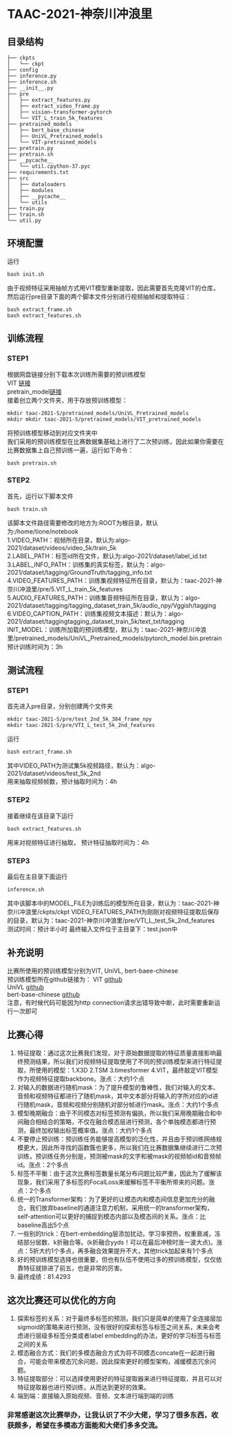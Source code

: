 # TAAC-2021-神奈川冲浪里
## 目录结构
```
├── ckpts
│   └── ckpt
├── config
├── inference.py
├── inference.sh
├── __init__.py
├── pre
│   ├── extract_features.py
│   ├── extract_video_frame.py
│   ├── vision-transformer-pytorch
│   └── VIT_L_train_5k_features
├── pretrained_models
│   ├── bert_base_chinese
│   ├── UniVL_Pretrained_models
│   └── VIT-pretrained_models
├── pretrain.py
├── pretrain.sh
├── __pycache__
│   └── util.cpython-37.pyc
├── requirements.txt
├── src
│   ├── dataloaders
│   ├── modules
│   ├── __pycache__
│   └── utils
├── train.py
├── train.sh
└── util.py
```
## 环境配置
运行
```
bash init.sh
```
由于视频特征采用抽帧方式用VIT模型重新提取，因此需要首先克隆VIT的仓库，然后运行pre目录下面的两个脚本文件分别进行视频抽帧和提取特征：
```
bash extract_frame.sh
bash extract_features.sh
```

## 训练流程
### STEP1
根据网盘链接分别下载本次训练所需要的预训练模型  
VIT [链接](https://pretrained-models-1305291113.cos.ap-nanjing.myqcloud.com/imagenet21k%2Bimagenet2012_ViT-L_16.pth)  
pretrain_model[链接](https://pretrained-models-1305291113.cos.ap-nanjing.myqcloud.com/pytorch_model.bin.pretrain)  
接着创立两个文件夹，用于存放预训练模型：
```
mkdir taac-2021-S/pretrained_models/UniVL_Pretrained_models
mkdir mkdir taac-2021-S/pretrained_models/VIT_pretrained_models
```
将预训练模型移动到对应文件夹中  
我们采用的预训练模型在比赛数据集基础上进行了二次预训练，因此如果你需要在比赛数据集上自己预训练一遍，运行如下命令：
```
bash pretrain.sh
```  
### STEP2
首先，运行以下脚本文件
```
bash train.sh
```
该脚本文件路径需要修改的地方为:ROOT为根目录，默认为:/home/tione/notebook  
1.VIDEO_PATH：视频所在目录，默认为:algo-2021/dataset/videos/video_5k/train_5k  
2.LABEL_PATH：标签id所在文件，默认为:algo-2021/dataset/label_id.txt  
3.LABEL_INFO_PATH：训练集的真实标签，默认为：algo-2021/dataset/tagging/GroundTruth/tagging_info.txt  
4.VIDEO_FEATURES_PATH：训练集视频特征所在目录，默认为：taac-2021-神奈川冲浪里/pre/5.VIT_L_train_5k_features  
5.AUDIO_FEATURES_PATH：训练集音频特征所在目录，默认为：algo-2021/dataset/tagging/tagging_dataset_train_5k/audio_npy/Vggish/tagging  
6.VIDEO_CAPTION_PATH：训练集视频文本描述：默认为：algo-2021/dataset/taggingtagging_dataset_train_5k/text_txt/tagging  
INIT_MODEL：训练所加载的预训练模型，默认为：taac-2021-神奈川冲浪里/pretrained_models/UniVL_Pretrained_models/pytorch_model.bin.pretrain  
预计训练时间为：3h
## 测试流程
### STEP1
首先进入pre目录，分别创建两个文件夹
```
mkdir taac-2021-S/pre/test_2nd_5k_384_frame_npy
mkdir taac-2021-S/pre/VTI_L_test_5k_2nd_features
```
运行
```
bash extract_frame.sh
```
其中VIDEO_PATH为测试集5k视频路径，默认为：algo-2021/dataset/videos/test_5k_2nd  
用来抽取视频帧数，预计抽取时间为：4h  
### STEP2
接着继续在该目录下运行
```
bash extract_features.sh
```
用来对视频特征进行抽取，
预计特征抽取时间为：4h  
### STEP3
最后在主目录下面运行
```
inference.sh
```
其中该脚本中的MODEL_FILE为训练后的模型所在目录，默认为：taac-2021-神奈川冲浪里/ckpts/ckpt
VIDEO_FEATURES_PATH为刚刚对视频特征提取后保存的目录，默认为：taac-2021-神奈川冲浪里/pre/VTI_L_test_5k_2nd_features    
测试时间：预计半小时
最终输入文件位于主目录下：test.json中  
## 补充说明
比赛所使用的预训练模型分别为VIT, UniVL, bert-baee-chinese  
预训练模型所在github链接为：
VIT [github](https://github.com/asyml/vision-transformer-pytorch)  
UniVL [github](https://github.com/microsoft/UniVL)  
bert-base-chinese [github](https://github.com/huggingface/transformers)  
注意，有时候代码可能因为http connection请求出错导致中断，此时需要重新运行一次即可

## 比赛心得
1. 特征提取：通过这次比赛我们发现，对于原始数据提取的特征质量直接影响最终预测结果，所以我们对视频特征提取使用了不同的预训练模型来进行特征提取，所使用的模型：1.X3D 2.TSM 3.timesformer 4.VIT，最终敲定VIT模型作为视频特征提取backbone。涨点：大约1个点 
2. 对输入的数据进行随机mask：为了提升模型的鲁棒性，我们对输入的文本、音频和视频特征都进行了随机mask，其中文本部分将输入的字所对应的id进行随机mask，音频和视频分别随机对部分帧进行mask。涨点：大约1个多点  
3. 模型晚期融合：由于不同模态对标签预测有偏执，所以我们采用晚期融合和中间融合相结合的策略，不仅在融合模态层进行预测，各个单独模态都进行预测，最终加权输出标签概率值。涨点：大约1个多点
4. 不要停止预训练：预训练任务能够提高模型的泛化性，并且由于预训练网络规模更大，因此所寻找的函数簇也更多，所以我们在比赛数据集继续进行二次预训练，预训练任务分别是，预测被mask的文字和被mask的视频帧id和音频帧id。涨点：2个多点
5. 标签不平衡：由于这次比赛标签数量长尾分布问题比较严重，因此为了缓解该现象，我们采用了多标签的FocalLoss来缓解标签不平衡所带来的问题。涨点：2个多点  
6. 统一的Transformer架构：为了更好的让模态内和模态间信息更加充分的融合，我们放弃baseline的通道注意力机制，采用统一的transformer架构，self-attention可以更好的捕捉到模态内部以及模态间的关系。涨点：比baseline高出5个点
7. 一些别的trick：在bert-embedding层添加扰动，学习率预热，权重衰减，冻结部分层数、k折融合等。(k折融合yyds！可以在最后冲榜时涨一波大点)。涨点：5折大约1个多点，再多融合效果提升不大，其他trick加起来有1个多点
8. 好的预训练模型选择也很重要，但也有队伍不使用过多的预训练模型，仅仅依靠特征就排进了前五，也是非常的厉害。
9. 最终成绩：81.4293

## 这次比赛还可以优化的方向
1. 探索标签的关系：对于最终多标签的预测，我们只是简单的使用了全连接层加sigmoid的策略来进行预测，没有很好的探索标签与标签之间关系，未来会考虑进行层级多标签分类或者label embedding的办法，更好的学习标签与标签之间的关系  
2. 模态融合方式：我们的多模态融合方式为将不同模态concate在一起进行融合，可能会带来模态冗余问题，因此探索更好的模型架构，减缓模态冗余问题。
3. 特征提取部分：可以选择使用更好的特征提取器来进行特征提取，并且可以对特征提取器也进行预训练，从而达到更好的效果。
4. 端到端：直接输入原始视频、音频、文本进行端到端的训练

### 非常感谢这次比赛举办，让我认识了不少大佬，学习了很多东西，收获颇多，希望在多模态方面能和大佬们多多交流。

